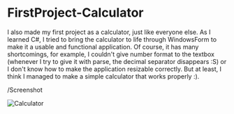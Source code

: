 # FirstProject-Calculator
I also made my first project as a calculator, just like everyone else. 
As I learned C#, I tried to bring the calculator to life through WindowsForm to make it a usable and functional application. 
Of course, it has many shortcomings, for example, I couldn't give number format to the textbox (whenever I try to give it with parse, the decimal separator disappears :S) or I don't know how to make the application resizable correctly. 
But at least, I think I managed to make a simple calculator that works properly :).

/Screenshot

![Calculator](https://user-images.githubusercontent.com/129261873/228528338-84785a0d-4bce-4461-9544-ca91a83ee48d.png)

